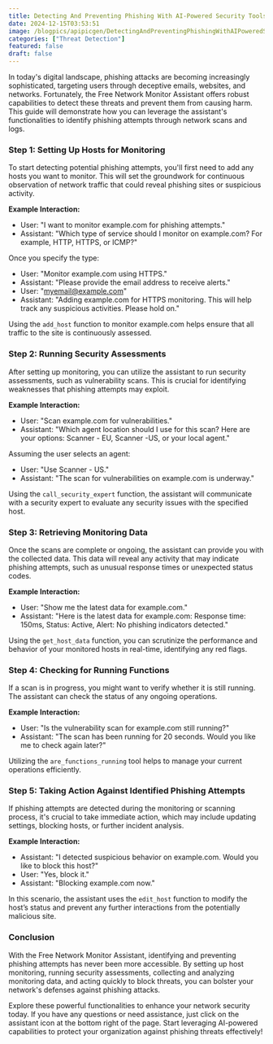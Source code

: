 ```yaml
---
title: Detecting And Preventing Phishing With AI-Powered Security Tools
date: 2024-12-15T03:53:51
image: /blogpics/apipicgen/DetectingAndPreventingPhishingWithAIPoweredSecurityTools-W35HQ5WIG8.jpg
categories: ["Threat Detection"]
featured: false
draft: false
---
```

In today's digital landscape, phishing attacks are becoming increasingly sophisticated, targeting users through deceptive emails, websites, and networks. Fortunately, the Free Network Monitor Assistant offers robust capabilities to detect these threats and prevent them from causing harm. This guide will demonstrate how you can leverage the assistant's functionalities to identify phishing attempts through network scans and logs.

### Step 1: Setting Up Hosts for Monitoring

To start detecting potential phishing attempts, you'll first need to add any hosts you want to monitor. This will set the groundwork for continuous observation of network traffic that could reveal phishing sites or suspicious activity. 

**Example Interaction:**
- User: "I want to monitor example.com for phishing attempts."
- Assistant: "Which type of service should I monitor on example.com? For example, HTTP, HTTPS, or ICMP?"

Once you specify the type:
- User: "Monitor example.com using HTTPS."
- Assistant: "Please provide the email address to receive alerts."
- User: "myemail@example.com"
- Assistant: "Adding example.com for HTTPS monitoring. This will help track any suspicious activities. Please hold on."

Using the `add_host` function to monitor example.com helps ensure that all traffic to the site is continuously assessed.

### Step 2: Running Security Assessments

After setting up monitoring, you can utilize the assistant to run security assessments, such as vulnerability scans. This is crucial for identifying weaknesses that phishing attempts may exploit.

**Example Interaction:**
- User: "Scan example.com for vulnerabilities."
- Assistant: "Which agent location should I use for this scan? Here are your options: Scanner - EU, Scanner -US, or your local agent."

Assuming the user selects an agent:
- User: "Use Scanner - US."
- Assistant: "The scan for vulnerabilities on example.com is underway."

Using the `call_security_expert` function, the assistant will communicate with a security expert to evaluate any security issues with the specified host.

### Step 3: Retrieving Monitoring Data

Once the scans are complete or ongoing, the assistant can provide you with the collected data. This data will reveal any activity that may indicate phishing attempts, such as unusual response times or unexpected status codes.

**Example Interaction:**
- User: "Show me the latest data for example.com."
- Assistant: "Here is the latest data for example.com: Response time: 150ms, Status: Active, Alert: No phishing indicators detected."

Using the `get_host_data` function, you can scrutinize the performance and behavior of your monitored hosts in real-time, identifying any red flags.

### Step 4: Checking for Running Functions

If a scan is in progress, you might want to verify whether it is still running. The assistant can check the status of any ongoing operations.

**Example Interaction:**
- User: "Is the vulnerability scan for example.com still running?"
- Assistant: "The scan has been running for 20 seconds. Would you like me to check again later?"

Utilizing the `are_functions_running` tool helps to manage your current operations efficiently.

### Step 5: Taking Action Against Identified Phishing Attempts

If phishing attempts are detected during the monitoring or scanning process, it's crucial to take immediate action, which may include updating settings, blocking hosts, or further incident analysis.

**Example Interaction:**
- Assistant: "I detected suspicious behavior on example.com. Would you like to block this host?"
- User: "Yes, block it."
- Assistant: "Blocking example.com now."

In this scenario, the assistant uses the `edit_host` function to modify the host’s status and prevent any further interactions from the potentially malicious site.

### Conclusion

With the Free Network Monitor Assistant, identifying and preventing phishing attempts has never been more accessible. By setting up host monitoring, running security assessments, collecting and analyzing monitoring data, and acting quickly to block threats, you can bolster your network's defenses against phishing attacks. 

Explore these powerful functionalities to enhance your network security today. If you have any questions or need assistance, just click on the assistant icon at the bottom right of the page. Start leveraging AI-powered capabilities to protect your organization against phishing threats effectively!